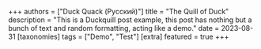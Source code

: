 +++
authors = ["Duck Quack (Русский)"]
title = "The Quill of Duck"
description = "This is a Duckquill post example, this post has nothing but a bunch of text and random formatting, acting like a demo."
date = 2023-08-31
[taxonomies]
tags = ["Demo", "Test"]
[extra]
featured = true
+++
